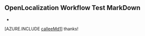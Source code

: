 ## OpenLocalization Workflow Test MarkDown
* 
[AZURE.INCLUDE [calleeMd1](e2e\f3d1bc6c-10b2-4dec-8f3d-fec4906c95d3.md)] 
thanks!